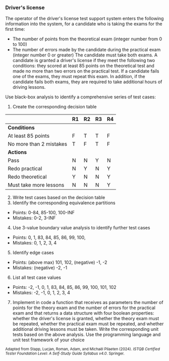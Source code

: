### Driver's license

The operator of the driver's license test support system enters the following information into the system, for a candidate who is taking the exams for the first time:

- The number of points from the theoretical exam (integer number from 0 to 100)
- The number of errors made by the candidate during the practical exam (integer number 0 or greater)
  The candidate must take both exams. A candidate is granted a driver's license if they meet the following two conditions: they scored at least 85 points on the theoretical test and made no more than two errors on the practical test. If a candidate fails one of the exams, they must repeat this exam. In addition, if the candidate fails both exams, they are required to take additional hours of driving lessons.

Use black-box analysis to identify a comprehensive series of test cases:

1. Create the corresponding decision table

|                         | R1  | R2  | R3  | R4  |
| ----------------------- | --- | --- | --- | --- |
| **Conditions**          |     |     |     |     |
| At least 85 points      | F   | T   | T   | F   |
| No more than 2 mistakes | T   | F   | T   | F   |
| **Actions**             |     |     |     |     |
| Pass                    | N   | N   | Y   | N   |
| Redo practical          | N   | Y   | N   | Y   |
| Redo theoretical        | Y   | N   | N   | Y   |
| Must take more lessons  | N   | N   | N   | Y   |

2. Write test cases based on the decision table
3. Identify the corresponding equivalence partitions

- Points: 0-84, 85-100, 100-INF
- Mistakes: 0-2, 3-INF

4. Use 3-value boundary value analysis to identify further test cases
- Points: 0, 1, 83, 84, 85, 86, 99, 100,
- Mistakes: 0, 1, 2, 3, 4
5. Identify edge cases
- Points: (above max) 101, 102, (negative) -1, -2
- Mistakes: (negative) -2, -1 
6. List all test case values
- Points: -2, -1, 0, 1, 83, 84, 85, 86, 99, 100, 101, 102
- Mistakes: -2, -1, 0, 1, 2, 3, 4
7. Implement in code a function that receives as parameters the number of points for the theory exam and the number of errors for the practical exam and that returns a data structure with four boolean properties: whether the driver's license is granted, whether the theory exam must be repeated, whether the practical exam must be repeated, and whether additional driving lessons must be taken. Write the corresponding unit tests based on the above analysis. Use the programming language and unit test framework of your choice

<sub>Adapted from Stapp, Lucjan, Roman, Adam, and Michaël Pilaeten (2024). _ISTQB Certified Tester Foundation Level: A Self-Study Guide Syllabus v4.0_. Springer.</sub>
